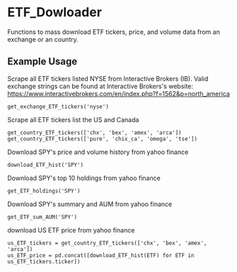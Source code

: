 # ETF_Dowloader
Functions to mass download ETF tickers, price, and volume data from an exchange or an country.

## Example Usage

Scrape all ETF tickers listed NYSE from Interactive Brokers (IB). Valid exchange strings can be found at Interactive Brokers's website: https://www.interactivebrokers.com/en/index.php?f=1562&p=north_america
    
    get_exchange_ETF_tickers('nyse')
Scrape all ETF tickers list the US and Canada

    get_country_ETF_tickers(['chx', 'bex', 'amex', 'arca'])
    get_country_ETF_tickers(['pure', 'chix_ca', 'omega', 'tse'])

Download SPY's price and volume history from yahoo finance   

    download_ETF_hist('SPY')
      
Download SPY's top 10 holdings from yahoo finance   

    get_ETF_holdings('SPY')
Download SPY's summary and AUM from yahoo finance

    get_ETF_sum_AUM('SPY') 
download US ETF price from yahoo finance

    us_ETF_tickers = get_country_ETF_tickers(['chx', 'bex', 'amex', 'arca'])
    us_ETF_price = pd.concat([download_ETF_hist(ETF) for ETF in us_ETF_tickers.ticker])
